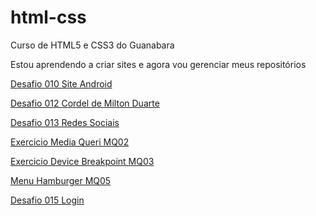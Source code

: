 # html-css
 Curso de HTML5 e CSS3 do Guanabara

Estou aprendendo a criar sites e agora vou gerenciar meus repositórios

<a href="https://willianpauli.github.io/html-css-guanabara/desafios/des010 droid">Desafio 010 Site Android</a><br>

<a href="https://willianpauli.github.io/html-css-guanabara/desafios/des012 cordel">Desafio 012 Cordel de Milton Duarte</a>

<a href="https://willianpauli.github.io/html-css-guanabara/desafios/des013 social">Desafio 013 Redes Sociais</a>

<a href="https://willianpauli.github.io/html-css-guanabara/exercicios/ex026_media_queries/mq02">Exercicio Media Queri MQ02</a>

<a href="https://willianpauli.github.io/html-css-guanabara/exercicios/ex026_media_queries/mq03">Exercicio Device Breakpoint MQ03</a>

<a href="https://willianpauli.github.io/html-css-guanabara/exercicios/ex026_media_queries/mq05">Menu Hamburger MQ05</a>

<a href="https://willianpauli.github.io/html-css-guanabara/desafios/des015 login/">Desafio 015 Login</a>
